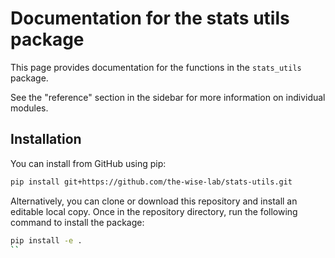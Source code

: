 # Documentation for the stats utils package

This page provides documentation for the functions in the `stats_utils` package.

See the "reference" section in the sidebar for more information on individual modules.

## Installation

You can install from GitHub using pip:

```bash
pip install git+https://github.com/the-wise-lab/stats-utils.git
```

Alternatively, you can clone or download this repository and install an editable local copy. Once in the repository directory, run the following command to install the package:

```bash
pip install -e .
``

